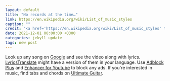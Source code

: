 ```yaml
---
layout: default
title: "No records at the time…"
link: https://en.wikipedia.org/wiki/List_of_music_styles
caption: ""
credit: "<a href='https://en.wikipedia.org/wiki/List_of_music_styles' target='_blank'><i class='material-icons notranslate'>double_arrow</i></a>"
date: 2021-12-01 00:00:00 +0300
categories: jekyll update
tags: new post
---
```


Look up any song on <a href="https://www.google.com/search?gl=ru&q=" target="_blank">Google</a> and see the video along with lyrics. <a href="https://lyricstranslate.com/en/languages.html" target="_blank">LyricsTranslate</a> might have a version of them in your language. Use <a href="https://adblockplus.org/" target="_blank">Adblock Plus</a> and <a href="https://www.mrfdev.com/enhancer-for-youtube" target="_blank">Enhancer for Youtube</a> to block any ads. If you're interested in music, find tabs and chords on <a href="https://www.ultimate-guitar.com/explore" target="_blank">Ultimate Guitar</a>.
